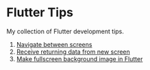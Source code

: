 # Flutter Tips

My collection of Flutter development tips.

1. [Navigate between screens](/navigate-between-screens)
2. [Receive returning data from new screen](/receive-data-from-new-screen)
3. [Make fullscreen background image in Flutter](/make-fullscreen-image)